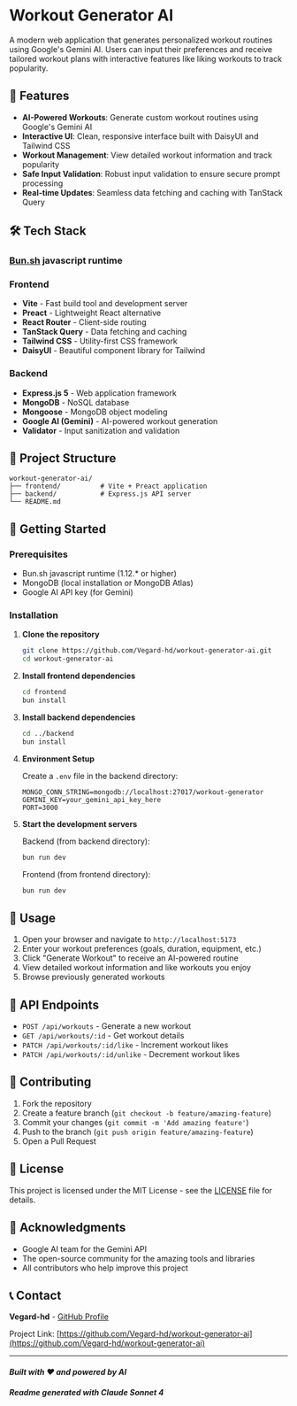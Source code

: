# Workout Generator AI

A modern web application that generates personalized workout routines using Google's Gemini AI. Users can input their preferences and receive tailored workout plans with interactive features like liking workouts to track popularity.

## 🚀 Features

- **AI-Powered Workouts**: Generate custom workout routines using Google's Gemini AI
- **Interactive UI**: Clean, responsive interface built with DaisyUI and Tailwind CSS
- **Workout Management**: View detailed workout information and track popularity
- **Safe Input Validation**: Robust input validation to ensure secure prompt processing
- **Real-time Updates**: Seamless data fetching and caching with TanStack Query

## 🛠️ Tech Stack

### [Bun.sh](https://bun.sh/) javascript runtime

### Frontend

- **Vite** - Fast build tool and development server
- **Preact** - Lightweight React alternative
- **React Router** - Client-side routing
- **TanStack Query** - Data fetching and caching
- **Tailwind CSS** - Utility-first CSS framework
- **DaisyUI** - Beautiful component library for Tailwind

### Backend

- **Express.js 5** - Web application framework
- **MongoDB** - NoSQL database
- **Mongoose** - MongoDB object modeling
- **Google AI (Gemini)** - AI-powered workout generation
- **Validator** - Input sanitization and validation

## 📁 Project Structure

```
workout-generator-ai/
├── frontend/          # Vite + Preact application
├── backend/           # Express.js API server
└── README.md
```

## 🚦 Getting Started

### Prerequisites

- Bun.sh javascript runtime (1.12.\* or higher)
- MongoDB (local installation or MongoDB Atlas)
- Google AI API key (for Gemini)

### Installation

1. **Clone the repository**

   ```bash
   git clone https://github.com/Vegard-hd/workout-generator-ai.git
   cd workout-generator-ai
   ```

2. **Install frontend dependencies**

   ```bash
   cd frontend
   bun install
   ```

3. **Install backend dependencies**

   ```bash
   cd ../backend
   bun install
   ```

4. **Environment Setup**

   Create a `.env` file in the backend directory:

   ```env
   MONGO_CONN_STRING=mongodb://localhost:27017/workout-generator
   GEMINI_KEY=your_gemini_api_key_here
   PORT=3000

   ```

5. **Start the development servers**

   Backend (from backend directory):

   ```bash
   bun run dev
   ```

   Frontend (from frontend directory):

   ```bash
   bun run dev
   ```

## 🎯 Usage

1. Open your browser and navigate to `http://localhost:5173`
2. Enter your workout preferences (goals, duration, equipment, etc.)
3. Click "Generate Workout" to receive an AI-powered routine
4. View detailed workout information and like workouts you enjoy
5. Browse previously generated workouts

## 🔧 API Endpoints

- `POST /api/workouts` - Generate a new workout
- `GET /api/workouts/:id` - Get workout details
- `PATCH /api/workouts/:id/like` - Increment workout likes
- `PATCH /api/workouts/:id/unlike` - Decrement workout likes

## 🤝 Contributing

1. Fork the repository
2. Create a feature branch (`git checkout -b feature/amazing-feature`)
3. Commit your changes (`git commit -m 'Add amazing feature'`)
4. Push to the branch (`git push origin feature/amazing-feature`)
5. Open a Pull Request

## 📝 License

This project is licensed under the MIT License - see the [LICENSE](LICENSE) file for details.

## 🙏 Acknowledgments

- Google AI team for the Gemini API
- The open-source community for the amazing tools and libraries
- All contributors who help improve this project

## 📞 Contact

**Vegard-hd** - [GitHub Profile](https://github.com/Vegard-hd)

Project Link: [https://github.com/Vegard-hd/workout-generator-ai](https://github.com/Vegard-hd/workout-generator-ai)

---

#### _Built with ❤️ and powered by AI_

#### _Readme generated with Claude Sonnet 4_
